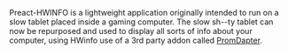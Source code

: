 Preact-HWINFO is a lightweight application originally intended to run on a slow tablet placed inside a gaming computer. The slow sh--ty tablet can now be repurposed and used to display all sorts of info about your computer, using HWinfo use of a 3rd party addon called [PromDapter](https://github.com/kallex/PromDapter). 
